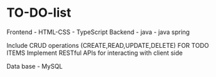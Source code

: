 # TO-DO-list

Frontend - HTML-CSS
         - TypeScript
Backend - java
        - java spring

Include CRUD operations (CREATE,READ,UPDATE,DELETE) FOR TODO ITEMS
Implement RESTful APIs for interacting with client side

Data base - MySQL

